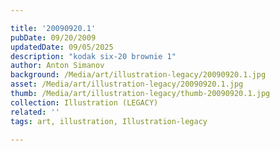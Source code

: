 ```yaml
---

title: '20090920.1'
pubDate: 09/20/2009
updatedDate: 09/05/2025
description: "kodak six-20 brownie 1"
author: Anton Simanov
background: /Media/art/illustration-legacy/20090920.1.jpg
asset: /Media/art/illustration-legacy/20090920.1.jpg
thumb: /Media/art/illustration-legacy/thumb-20090920.1.jpg
collection: Illustration (LEGACY)
related: ''
tags: art, illustration, Illustration-legacy

---
```


